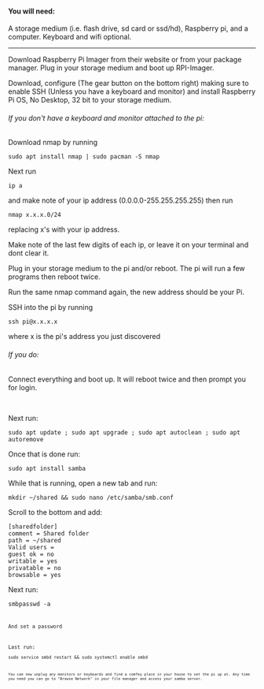 <html>
<h4>You will need:</h4>
<p>A storage medium (i.e. flash drive, sd card or ssd/hd), Raspberry pi, and a computer. Keyboard and wifi optional.</p>
<hr/>
<p>Download Raspberry Pi Imager from their website or from your package manager. Plug in your storage medium and boot up RPI-Imager.</p>
<p>Download, configure (The gear button on the bottom right) making sure to enable SSH (Unless you have a keyboard and monitor) and install Raspberry Pi OS, No Desktop, 32 bit to your storage medium.</p>
<h6>If you don't have a keyboard and monitor attached to the pi:</h6>
<p>Download nmap by running <pre><code>sudo apt install nmap | sudo pacman -S nmap</pre></code></p> 
<p>Next run <pre><code>ip a</pre></code> and make note of your ip address (0.0.0.0-255.255.255.255) then run <pre><code>nmap x.x.x.0/24</pre></code> replacing x's with your ip address.</p>
<p>Make note of the last few digits of each ip, or leave it on your terminal and dont clear it.<p>
<p>Plug in your storage medium to the pi and/or reboot. The pi will run a few programs then reboot twice.</p>
<p>Run the same nmap command again, the new address should be your Pi.</p>
<p>SSH into the pi by running <pre><code>ssh pi@x.x.x.x</pre></code> where x is the pi's address you just discovered</p>
<h6>If you do:</h6>
<p>Connect everything and boot up. It will reboot twice and then prompt you for login.</p>
<br/>
<p>Next run:</p>
<pre><code>sudo apt update ; sudo apt upgrade ; sudo apt autoclean ; sudo apt autoremove</pre></code>
<p>Once that is done run:</p>
<pre><code>sudo apt install samba</pre></code>
<p>While that is running, open a new tab and run:</p>
<pre><code>mkdir ~/shared && sudo nano /etc/samba/smb.conf</pre></code>
<p>Scroll to the bottom and add:</p>
<pre><code>[sharedfolder]
comment = Shared folder
path = ~/shared
Valid users = <username>
guest ok = no
writable = yes
privatable = no
browsable = yes</pre></code>
<p>Next run:</p>
<pre><code>smbpasswd -a <username><pre><code>
<p>And set a password</p>
<p>Last run: <pre><code>sudo service smbd restart && sudo systemctl enable smbd<pre><code>
<p>You can now unplug any monitors or keyboards and find a comfey place in your house to set the pi up at. Any time you need you can go to "Browse Network" in your file manager and access your samba server.</p>
</html>
